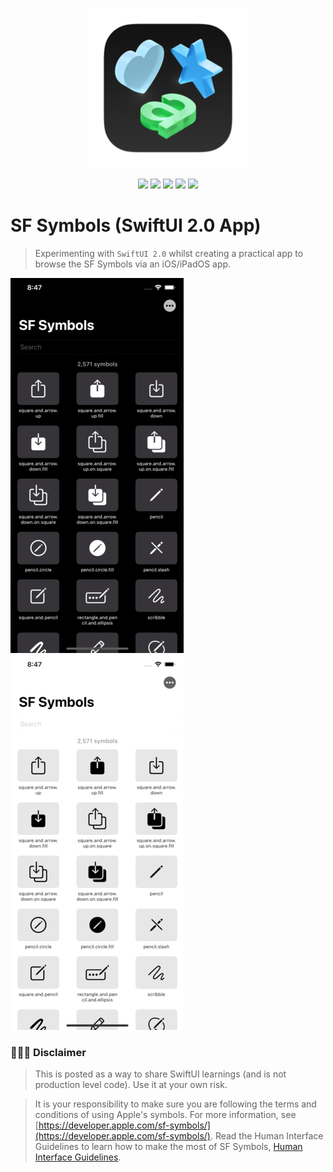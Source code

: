 <p align="center"><img src="images/sfsymbols-logo.png"></p>

<p align="center">
    <img src="https://img.shields.io/badge/iOS-15+-blue.svg" />
    <img src="https://img.shields.io/badge/Xcode-13+-brightgreen.svg" />
    <img src="https://img.shields.io/badge/Swift-5.3-orange.svg" />
    <img src="https://img.shields.io/badge/SwiftUI-3.0-red.svg" />
    <img src="https://img.shields.io/badge/SF Symbols-3.0 (55)-lightgray.svg" />
</p>

# SF Symbols (SwiftUI 2.0 App)
> Experimenting with `SwiftUI 2.0` whilst creating a practical app to browse the SF Symbols via an iOS/iPadOS app.

<img src="images/search.gif"> <img src="images/sort.gif">

### 👨🏻‍⚖️ Disclaimer

> This is posted as a way to share SwiftUI learnings (and is not production level code). Use it at your own risk.

> It is your responsibility to make sure you are following the terms and conditions of using Apple's symbols. For more information, see [https://developer.apple.com/sf-symbols/](https://developer.apple.com/sf-symbols/). Read the Human Interface Guidelines to learn how to make the most of SF Symbols, [Human Interface Guidelines](https://developer.apple.com/design/human-interface-guidelines/sf-symbols/overview/).
